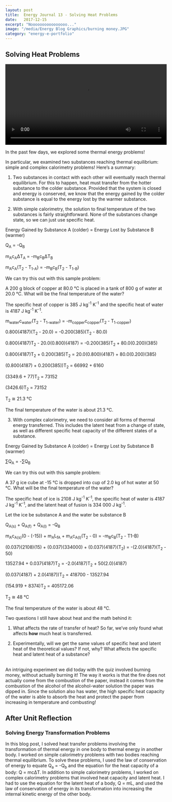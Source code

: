 ```yaml
---
layout: post
title:  Energy Journal 13 - Solving Heat Problems
date:   2017-12-15
excerpt: "Noooooooooooooooo..."
image: "/media/Energy Blog Graphics/burning money.JPG"
category: "energy-e-portfolio"
---
```


## Solving Heat Problems

<video controls width="100%" height="auto">
    <source src="{{ "/media/Energy Blog Graphics/burning money.mp4" | absolute_url }}" type="video/mp4">
</video>

In the past few days, we explored some thermal energy problems!

In particular, we examined two substances reaching thermal equilibrium: simple and complex calorimetry problems! Here’s a summary:<!--more-->

1) Two substances in contact with each other will eventually reach thermal equilibrium. For this to happen, heat must transfer from the hotter substance to the colder substance. Provided that the system is closed and energy is conserved, we know that the energy gained by the colder substance is equal to the energy lost by the warmer substance. 

2) With simple calorimetry, the solution to final temperature of the two substances is fairly straightforward. None of the substances change state, so we can just use specific heat.

Energy Gained by Substance A (colder) = Energy Lost by Substance B (warmer)

Q<sub>A</sub> = -Q<sub>B</sub>

m<sub>A</sub>c<sub>A</sub>ΔT<sub>A</sub> = -m<sub>B</sub>c<sub>B</sub>ΔT<sub>B</sub>

m<sub>A</sub>c<sub>A</sub>(T<sub>2</sub> - T<sub>1-A</sub>) = -m<sub>B</sub>c<sub>B</sub>(T<sub>2</sub> - T<sub>1-B</sub>)


We can try this out with this sample problem:

A 200 g block of copper at 80.0 ℃ is placed in a tank of 800 g of water at 20.0 ℃. What will be the final temperature of the water?

The specific heat of copper is 385 J kg<sup>-1</sup> K<sup>-1</sup> and the specific heat of water is 4187 J kg<sup>-1</sup> K<sup>-1</sup>.

m<sub>water</sub>c<sub>water</sub>(T<sub>2</sub> - T<sub>1-water</sub>) = -m<sub>copper</sub>c<sub>copper</sub>(T<sub>2 </sub>- T<sub>1-copper</sub>)

0.800(4187)(T<sub>2</sub> - 20.0) = -0.200(385)(T<sub>2</sub> - 80.0)

0.800(4187)T<sub>2</sub> - 20.0(0.800)(4187) = -0.200(385)T<sub>2</sub> + 80.0(0.200)(385)

0.800(4187)T<sub>2</sub> + 0.200(385)T<sub>2</sub> = 20.0(0.800)(4187) + 80.0(0.200)(385)

(0.800(4187) + 0.200(385))T<sub>2</sub> = 66992 + 6160

(3349.6 + 77)T<sub>2</sub> = 73152

(3426.6)T<sub>2</sub> = 73152

T<sub>2</sub> ≅ 21.3 ℃

The final temperature of the water is about 21.3 ℃.

3) With complex calorimetry, we need to consider all forms of thermal energy transferred. This includes the latent heat from a change of state, as well as different specific heat capacity of the different states of a substance.

Energy Gained by Substance A (colder) = Energy Lost by Substance B (warmer)

∑Q<sub>A</sub> = -∑Q<sub>B</sub>

We can try this out with this sample problem:

A 37 g ice cube at -15 ℃ is dropped into cup of 2.0 kg of hot water at 50 ℃. What will be the final temperature of the water?

The specific heat of ice is 2108 J kg<sup>-1</sup> K<sup>-1</sup>, the specific heat of water is 4187 J kg<sup>-1</sup> K<sup>-1</sup>, and the latent heat of fusion is 334 000 J kg<sup>-1</sup>.

Let the ice be substance A and the water be substance B

Q<sub>A(s)</sub> + Q<sub>A(f)</sub> + Q<sub>A(l)</sub> = -Q<sub>B</sub>

m<sub>A</sub>c<sub>A(s)</sub>(0 - (-15)) + m<sub>A</sub>L<sub>fA</sub> + m<sub>A</sub>c<sub>A(l)</sub>(T<sub>2</sub> - 0) = -m<sub>B</sub>c<sub>B</sub>(T<sub>2</sub> - T1-B)

(0.037)(2108)(15) + (0.037)(334000) + (0.037)(4187)(T<sub>2</sub>) = -(2.0)(4187)(T<sub>2</sub> - 50)

13527.94 + 0.037(4187)T<sub>2</sub> = -2.0(4187)T<sub>2</sub> + 50(2.0)(4187)

(0.037(4187) + 2.0(4187))T<sub>2</sub> = 418700 - 13527.94

(154.919 + 8374)T<sub>2</sub> = 405172.06

T<sub>2</sub> ≅ 48 ℃

The final temperature of the water is about 48 ℃.

Two questions I still have about heat and the math behind it:

1) What affects the rate of transfer of heat? So far, we’ve only found what affects <b>how </b>much heat is transferred.

2) Experimentally, will we get the same values of specific heat and latent heat of the theoretical values? If not, why? What affects the specific heat and latent heat of a substance?

<br>
An intriguing experiment we did today with the quiz involved burning money, without actually burning it! The way it works is that the fire does not actually come from the combustion of the paper, instead it comes from the combustion of the alcohol of the alcohol-water solution the paper was dipped in. Since the solution also has water, the high specific heat capacity of the water is able to absorb the heat and protect the paper from increasing in temperature and combusting!

## After Unit Reflection

### Solving Energy Transformation Problems

In this blog post, I solved heat transfer problems involving the transformation of thermal energy in one body to thermal energy in another body. I worked on simple calorimetry problems with two bodies reaching thermal equilibrium. To solve these problems, I used the law of conservation of energy to equate Q<sub>a</sub> = -Q<sub>b</sub> and the equation for the heat capacity of a body: Q = mcΔT. In addition to simple calorimetry problems, I worked on complex calorimetry problems that involved heat capacity and latent heat. I had to use the equation for the latent heat of a body, Q = mL, and used the law of conservation of energy in its transformation into increasing the internal kinetic energy of the other body.